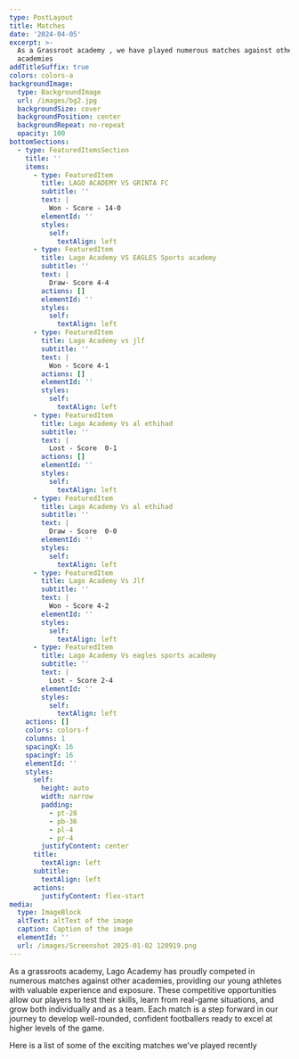 ```yaml
---
type: PostLayout
title: Matches
date: '2024-04-05'
excerpt: >-
  As a Grassroot academy , we have played numerous matches against other
  academies
addTitleSuffix: true
colors: colors-a
backgroundImage:
  type: BackgroundImage
  url: /images/bg2.jpg
  backgroundSize: cover
  backgroundPosition: center
  backgroundRepeat: no-repeat
  opacity: 100
bottomSections:
  - type: FeaturedItemsSection
    title: ''
    items:
      - type: FeaturedItem
        title: LAGO ACADEMY VS GRINTA FC
        subtitle: ''
        text: |
          Won - Score - 14-0
        elementId: ''
        styles:
          self:
            textAlign: left
      - type: FeaturedItem
        title: Lago Academy VS EAGLES Sports academy
        subtitle: ''
        text: |
          Draw- Score 4-4
        actions: []
        elementId: ''
        styles:
          self:
            textAlign: left
      - type: FeaturedItem
        title: Lago Academy vs jlf
        subtitle: ''
        text: |
          Won - Score 4-1
        actions: []
        elementId: ''
        styles:
          self:
            textAlign: left
      - type: FeaturedItem
        title: Lago Academy Vs al ethihad
        subtitle: ''
        text: |
          Lost - Score  0-1
        actions: []
        elementId: ''
        styles:
          self:
            textAlign: left
      - type: FeaturedItem
        title: Lago Academy Vs al ethihad
        subtitle: ''
        text: |
          Draw - Score  0-0
        elementId: ''
        styles:
          self:
            textAlign: left
      - type: FeaturedItem
        title: Lago Academy Vs Jlf
        subtitle: ''
        text: |
          Won - Score 4-2
        elementId: ''
        styles:
          self:
            textAlign: left
      - type: FeaturedItem
        title: Lago Academy Vs eagles sports academy
        subtitle: ''
        text: |
          Lost - Score 2-4
        elementId: ''
        styles:
          self:
            textAlign: left
    actions: []
    colors: colors-f
    columns: 1
    spacingX: 16
    spacingY: 16
    elementId: ''
    styles:
      self:
        height: auto
        width: narrow
        padding:
          - pt-28
          - pb-36
          - pl-4
          - pr-4
        justifyContent: center
      title:
        textAlign: left
      subtitle:
        textAlign: left
      actions:
        justifyContent: flex-start
media:
  type: ImageBlock
  altText: altText of the image
  caption: Caption of the image
  elementId: ''
  url: /images/Screenshot 2025-01-02 120919.png
---
```

As a grassroots academy, Lago Academy has proudly competed in numerous matches against other academies, providing our young athletes with valuable experience and exposure. These competitive opportunities allow our players to test their skills, learn from real-game situations, and grow both individually and as a team. Each match is a step forward in our journey to develop well-rounded, confident footballers ready to excel at higher levels of the game.

Here is a list of some of the exciting matches we've played recently



